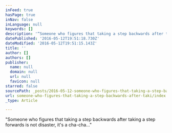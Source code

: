 ```yaml
---
inFeed: true
hasPage: true
inNav: false
inLanguage: null
keywords: []
description: '“Someone who figures that taking a step backwards after taking a step forwards is not disaster, it’s a cha-cha…”'
datePublished: '2016-05-12T19:51:18.730Z'
dateModified: '2016-05-12T19:51:15.143Z'
title: ''
author: []
authors: []
publisher:
  name: null
  domain: null
  url: null
  favicon: null
starred: false
sourcePath: _posts/2016-05-12-someone-who-figures-that-taking-a-step-backwards-after-taki.md
url: someone-who-figures-that-taking-a-step-backwards-after-taki/index.html
_type: Article

---
```

"Someone who figures that taking a step backwards after taking a step forwards is not disaster, it's a cha-cha..."
